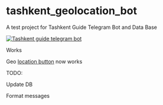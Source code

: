 # tashkent_geolocation_bot
A test project for Tashkent Guide Telegram Bot and Data Base

[![Tashkent guide telegram bot](https://yt-embed.herokuapp.com/embed?uxJxI5E5wKM)](https://https://youtube.com/shorts/uxJxI5E5wKM "Tashkent guide telegram bot")

Works

Geo [location button](https://dev.to/antonov_mike/request-location-and-telegram-bot-4emk) now works

TODO:

Update DB

Format messages

